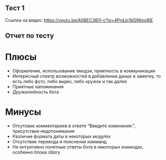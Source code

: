## Тест 1
Ссылка на видео: https://youtu.be/A5BEC36lY-c?si=4PrdJc1bD96zg8lE
## Отчет по тесту
# Плюсы
- Оформление, использование эмодзи, приятность в коммуникации
- Интересный спектр возможностей в добавлении даных в заметку, то есть либо фото, либо видео, либо кружок и так далее
- Приятные напоминания
- Дружелюбность бота
# Минусы
- Отсутсвие комментариев в ответе "Введите изменения:", присутствие недопонимания
- Различие формата даты в некоторых модулях
- Отсутствие перевода и пояснения комманд
- Не интуитивно понятные ответы бота в некоторых командах, особенно блока */diary*